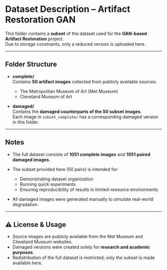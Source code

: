 # Dataset Description – Artifact Restoration GAN

This folder contains a **subset** of the dataset used for the **GAN-based Artifact Restoration** project.  
Due to storage constraints, only a reduced version is uploaded here.

---

##  Folder Structure

- **complete/**  
  Contains **50 artifact images** collected from publicly available sources:
  - The Metropolitan Museum of Art (Met Museum)
  - Cleveland Museum of Art

- **damaged/**  
  Contains the **damaged counterparts of the 50 subset images**.  
  Each image in `subset_complete/` has a corresponding damaged version in this folder.

---

## Notes
- The full dataset consists of **1051 complete images** and **1051 paired damaged images**.  
- The subset provided here (50 pairs) is intended for:
  - Demonstrating dataset organization  
  - Running quick experiments  
  - Ensuring reproducibility of results in limited-resource environments  

- All damaged images were generated manually to simulate real-world degradation.  

---

## ⚠ License & Usage
- Source images are publicly available from the Met Museum and Cleveland Museum websites.  
- Damaged versions were created solely for **research and academic purposes**.  
- Redistribution of the full dataset is restricted; only the subset is made available here.
